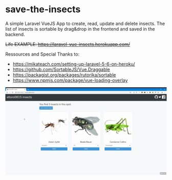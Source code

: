 # save-the-insects
A simple Laravel VueJS App to create, read, update and delete insects.
The list of insects is sortable by drag&drop in the frontend and saved in the backend.

~~Life EXAMPLE: https://laravel-vue-insects.herokuapp.com/~~

Ressources and Special Thanks to:
* https://mikateach.com/setting-up-laravel-5-6-on-heroku/
* https://github.com/SortableJS/Vue.Draggable
* https://packagist.org/packages/rutorika/sortable
* https://www.npmjs.com/package/vue-loading-overlay

![Screenshot](/screenshot.gif?raw=true "Screenshot")
